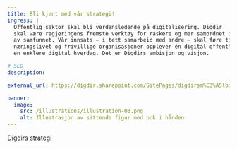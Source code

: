 ```yaml
---
title: Bli kjent med vår strategi!
ingress: |
  Offentlig sektor skal bli verdensledende på digitalisering. Digdir
  skal være regjeringens fremste verktøy for raskere og mer samordnet digitalisering 
  av samfunnet. Vår innsats – i tett samarbeid med andre – skal føre til at innbyggerne, 
  næringslivet og frivillige organisasjoner opplever én digital offentlig sektor og får 
  en enklere digital hverdag. Det er Digdirs ambisjon og visjon.

# SEO
description:

external_url: https://digdir.sharepoint.com/SitePages/digdirsm%C3%A5lbilde.aspx

banner:
  image:
    src: /illustrations/illustration-03.png
    alt: Illustrasjon av sittende figur med bok i hånden
---
```


[Digdirs strategi](https://digdir.sharepoint.com/SitePages/digdirsm%C3%A5lbilde.aspx)
